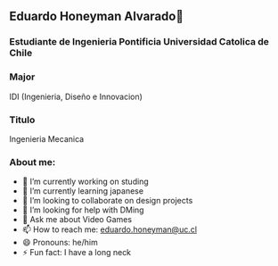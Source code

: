 ## Eduardo Honeyman Alvarado👋
### Estudiante de Ingenieria Pontificia Universidad Catolica de Chile

### Major
IDI (Ingenieria, Diseño e Innovacion)

### Titulo
Ingenieria Mecanica

### About me:
- 🔭 I’m currently working on studing
- 🌱 I’m currently learning japanese
- 👯 I’m looking to collaborate on design projects
- 🤔 I’m looking for help with DMing
- 💬 Ask me about Video Games
- 📫 How to reach me: eduardo.honeyman@uc.cl
- 😄 Pronouns: he/him
- ⚡ Fun fact: I have a long neck 

